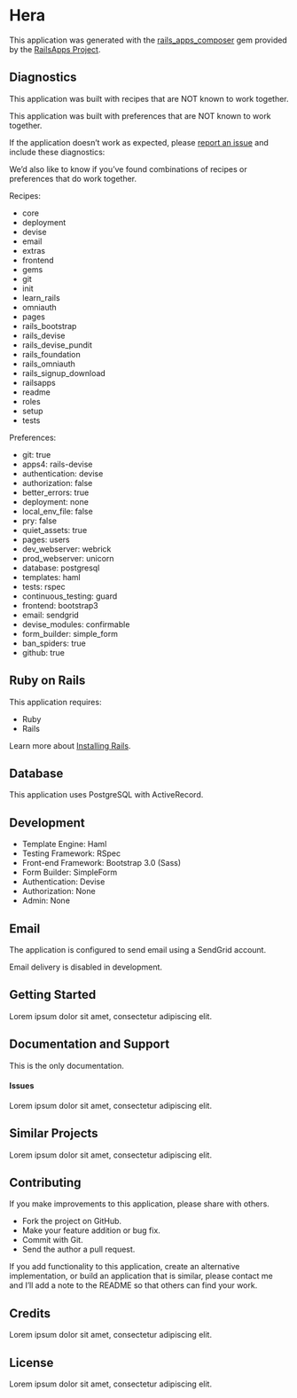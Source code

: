 Hera
=========

This application was generated with the [rails_apps_composer](https://github.com/RailsApps/rails_apps_composer) gem
provided by the [RailsApps Project](http://railsapps.github.io/).

Diagnostics
-----------

This application was built with recipes that are NOT known to work together.

This application was built with preferences that are NOT known to work
together.

If the application doesn’t work as expected, please [report an issue](https://github.com/RailsApps/rails_apps_composer/issues)
and include these diagnostics:

We’d also like to know if you’ve found combinations of recipes or
preferences that do work together.

Recipes:

* core
* deployment
* devise
* email
* extras
* frontend
* gems
* git
* init
* learn_rails
* omniauth
* pages
* rails_bootstrap
* rails_devise
* rails_devise_pundit
* rails_foundation
* rails_omniauth
* rails_signup_download
* railsapps
* readme
* roles
* setup
* tests

Preferences:

* git: true
* apps4: rails-devise
* authentication: devise
* authorization: false
* better_errors: true
* deployment: none
* local_env_file: false
* pry: false
* quiet_assets: true
* pages: users
* dev_webserver: webrick
* prod_webserver: unicorn
* database: postgresql
* templates: haml
* tests: rspec
* continuous_testing: guard
* frontend: bootstrap3
* email: sendgrid
* devise_modules: confirmable
* form_builder: simple_form
* ban_spiders: true
* github: true

Ruby on Rails
-------------

This application requires:

-   Ruby
-   Rails

Learn more about [Installing Rails](http://railsapps.github.io/installing-rails.html).

Database
--------

This application uses PostgreSQL with ActiveRecord.

Development
-----------

-   Template Engine: Haml
-   Testing Framework: RSpec
-   Front-end Framework: Bootstrap 3.0 (Sass)
-   Form Builder: SimpleForm
-   Authentication: Devise
-   Authorization: None
-   Admin: None

Email
-----

The application is configured to send email using a SendGrid account.

Email delivery is disabled in development.

Getting Started
---------------

Lorem ipsum dolor sit amet, consectetur adipiscing elit.

Documentation and Support
-------------------------

This is the only documentation.

#### Issues

Lorem ipsum dolor sit amet, consectetur adipiscing elit.

Similar Projects
----------------

Lorem ipsum dolor sit amet, consectetur adipiscing elit.

Contributing
------------

If you make improvements to this application, please share with others.

-   Fork the project on GitHub.
-   Make your feature addition or bug fix.
-   Commit with Git.
-   Send the author a pull request.

If you add functionality to this application, create an alternative
implementation, or build an application that is similar, please contact
me and I’ll add a note to the README so that others can find your work.

Credits
-------

Lorem ipsum dolor sit amet, consectetur adipiscing elit.

License
-------

Lorem ipsum dolor sit amet, consectetur adipiscing elit.
